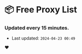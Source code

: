 # :package: Free Proxy List
### Updated every 15 minutes.

- Last updated: `2024-04-23 00:49`

:heart:

